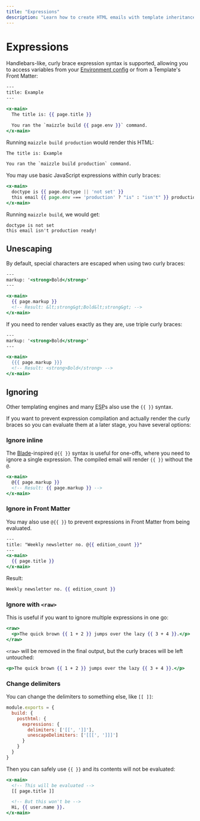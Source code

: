 ```yaml
---
title: "Expressions"
description: "Learn how to create HTML emails with template inheritance in Maizzle."
---
```


# Expressions

Handlebars-like, curly brace expression syntax is supported, allowing you to access variables from your [Environment config](/docs/environments) or from a Template's Front Matter:

```hbs [src/templates/example.html]
---
title: Example
---

<x-main>
  The title is: {{ page.title }}

  You ran the `maizzle build {{ page.env }}` command.
</x-main>
```

Running `maizzle build production` would render this HTML:

```xml
The title is: Example

You ran the `maizzle build production` command.
```

You may use basic JavaScript expressions within curly braces:

```hbs [src/templates/example.html]
<x-main>
  doctype is {{ page.doctype || 'not set' }}
  this email {{ page.env === 'production' ? "is" : "isn't" }} production ready!
</x-main>
```

Running `maizzle build`, we would get:

```
doctype is not set
this email isn't production ready!
```

## Unescaping

By default, special characters are escaped when using two curly braces:

```hbs [src/templates/example.html]
---
markup: '<strong>Bold</strong>'
---

<x-main>
  {{ page.markup }}
  <!-- Result: &lt;strong&gt;Bold&lt;strong&gt; -->
</x-main>
```

If you need to render values exactly as they are, use triple curly braces:

```hbs [src/templates/example.html]
---
markup: '<strong>Bold</strong>'
---

<x-main>
  {{{ page.markup }}}
  <!-- Result: <strong>Bold</strong> -->
</x-main>
```

## Ignoring

Other templating engines and many <abbr title="Email Service Provider">ESP</abbr>s also use the `{{ }}` syntax.

If you want to prevent expression compilation and actually render the curly braces so you can evaluate them at a later stage, you have several options:

### Ignore inline

The [Blade](https://laravel.com/docs/blade)-inspired `@{{ }}` syntax is useful for one-offs, where you need to ignore a single expression. The compiled email will render `{{ }}` without the `@`.

```hbs [src/templates/example.html]
<x-main>
  @{{ page.markup }}
  <!-- Result: {{ page.markup }} -->
</x-main>
```

### Ignore in Front Matter

You may also use `@{{ }}` to prevent expressions in Front Matter from being evaluated.

```hbs [src/templates/example.html]
---
title: "Weekly newsletter no. @{{ edition_count }}"
---
<x-main>
  {{ page.title }}
</x-main>
```

Result:

```hbs [build_production/example.html]
Weekly newsletter no. {{ edition_count }}
```

### Ignore with `<raw>`

This is useful if you want to ignore multiple expressions in one go:

```hbs [src/templates/example.html]
<raw>
  <p>The quick brown {{ 1 + 2 }} jumps over the lazy {{ 3 + 4 }}.</p>
</raw>
```

`<raw>` will be removed in the final output, but the curly braces will be left untouched:

```hbs [build_production/example.html]
<p>The quick brown {{ 1 + 2 }} jumps over the lazy {{ 3 + 4 }}.</p>
```

### Change delimiters

You can change the delimiters to something else, like `[[ ]]`:

```js [config.js]
module.exports = {
  build: {
    posthtml: {
      expressions: {
        delimiters: ['[[', ']]'],
        unescapeDelimiters: ['[[[', ']]]']
      }
    }
  }
}
```

Then you can safely use `{{ }}` and its contents will not be evaluated:

```hbs [src/templates/example.html]
<x-main>
  <!-- This will be evaluated -->
  [[ page.title ]]

  <!-- But this won't be -->
  Hi, {{ user.name }}.
</x-main>
```
